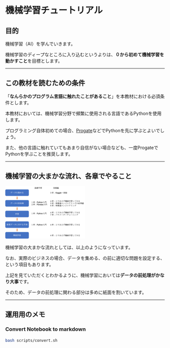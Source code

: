 # 機械学習チュートリアル

## 目的

機械学習（AI）を学んでいきます。

機械学習のディープなところに入り込むというよりは、**０から初めて機械学習を動かすこと**を目標とします。

---

## この教材を読むための条件

「**なんらかのプログラム言語に触れたことがあること**」を本教材における必須条件とします。

本教材においては、機械学習分野で頻繁に使用される言語であるPythonを使用します。

プログラミング自体初めての場合、[Progate](https://prog-8.com/languages/python)などでPythonを先に学ぶとよいでしょう。

また、他の言語に触れていてもあまり自信がない場合なども、一度ProgateでPythonを学ぶことを推奨します。

---

## 機械学習の大まかな流れ、各章でやること

<img src="nb/assets/pic/ml0.png" width="50%">

機械学習の大まかな流れとしては、以上のようになっています。

なお、実際のビジネスの場合、データを集める、の前に適切な問題を設定する、という項目もあります。

上記を見ていただくとわかるように、機械学習においては**データの前処理がかなり大事**です。

そのため、データの前処理に関わる部分は多めに紙面を割いています。

---

## 運用用のメモ

### Convert Notebook to markdown

```bash
bash scripts/convert.sh 
```
